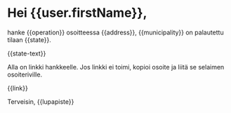 # Hei {{user.firstName}},

hanke {{operation}} osoitteessa {{address}}, {{municipality}} on palautettu tilaan {{state}}.

{{state-text}}

Alla on linkki hankkeelle. Jos linkki ei toimi, kopioi osoite ja liit&auml; se selaimen osoiteriville.

{{link}}

Terveisin,
{{lupapiste}}